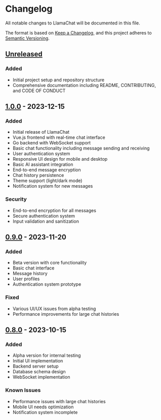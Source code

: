 # Changelog

All notable changes to LlamaChat will be documented in this file.

The format is based on [Keep a Changelog](https://keepachangelog.com/en/1.0.0/),
and this project adheres to [Semantic Versioning](https://semver.org/spec/v2.0.0.html).

## [Unreleased]

### Added
- Initial project setup and repository structure
- Comprehensive documentation including README, CONTRIBUTING, and CODE OF CONDUCT

## [1.0.0] - 2023-12-15

### Added
- Initial release of LlamaChat
- Vue.js frontend with real-time chat interface
- Go backend with WebSocket support
- Basic chat functionality including message sending and receiving
- User authentication system
- Responsive UI design for mobile and desktop
- Basic AI assistant integration
- End-to-end message encryption
- Chat history persistence
- Theme support (light/dark mode)
- Notification system for new messages

### Security
- End-to-end encryption for all messages
- Secure authentication system
- Input validation and sanitization

## [0.9.0] - 2023-11-20

### Added
- Beta version with core functionality
- Basic chat interface
- Message history
- User profiles
- Authentication system prototype

### Fixed
- Various UI/UX issues from alpha testing
- Performance improvements for large chat histories

## [0.8.0] - 2023-10-15

### Added
- Alpha version for internal testing
- Initial UI implementation
- Backend server setup
- Database schema design
- WebSocket implementation

### Known Issues
- Performance issues with large chat histories
- Mobile UI needs optimization
- Notification system incomplete

[Unreleased]: https://github.com/llamasearch/llamachat/compare/v1.0.0...HEAD
[1.0.0]: https://github.com/llamasearch/llamachat/compare/v0.9.0...v1.0.0
[0.9.0]: https://github.com/llamasearch/llamachat/compare/v0.8.0...v0.9.0
[0.8.0]: https://github.com/llamasearch/llamachat/releases/tag/v0.8.0 